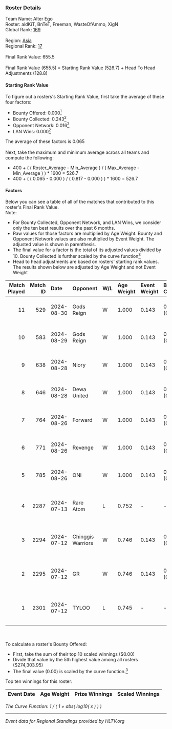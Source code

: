 ### Roster Details<br />
Team Name: Alter Ego<br />
Roster: aidKiT, BnTeT, Freeman, WasteOfAmmo, XigN<br />
Global Rank: [169](../../standings_global_2024_09_18.md)<br />
<br />
Region: [Asia]( ../../standings_asia_2024_09_18.md)<br />
Regional Rank: [17]( ../../standings_asia_2024_09_18.md)<br />
<br />
Final Rank Value:  655.5<br />
<br />
Final Rank Value (655.5) = Starting Rank Value (526.7) + Head To Head Adjustments (128.8)<br />

#### Starting Rank Value<br />
To figure out a rosters's Starting Rank Value, first take the average of these four factors:<br />
- Bounty Offered: 0.000[<sup>1</sup>](#table2)
- Bounty Collected: 0.243[<sup>2</sup>](#table1)
- Opponent Network: 0.016[<sup>2</sup>](#table1)
- LAN Wins: 0.000[<sup>2</sup>](#table1)

The average of these factors is 0.065<br />
<br />
Next, take the maximum and minimum average across all teams and compute the following:<br />
- 400 + ( ( Roster_Average - Min_Average ) / ( Max_Average - Min_Average ) ) * 1600 = 526.7
- 400 + ( ( 0.065 - 0.000 ) / ( 0.817 - 0.000 ) ) * 1600 = 526.7


#### Factors<br />
Below you can see a table of all of the matches that contributed to this roster's Final Rank Value.<br />
Note:<br />

- For Bounty Collected, Opponent Network, and LAN Wins, we consider only the ten best results over the past 6 months.
- Raw values for those factors are multiplied by Age Weight. Bounty and Opponent Network values are also multiplied by Event Weight. The adjusted value is shown in parenthesis.
- The final value for a factor is the total of its adjusted values divided by 10. Bounty Collected is further scaled by the curve function[<sup>3</sup>](#curveFunction)
- Head to head adjustments are based on rosters' starting rank values. The results shown below are adjusted by Age Weight and not Event Weight
<span id="table1"></span><br />


| Match Played | Match ID | Date       | Opponent          | W/L | Age Weight | Event Weight | Bounty Collected | Opponent Network | LAN Wins  | H2H Adj. | Roster                                       |
| -: | -: | :- | :- | :- | :- | :- | :- | :- | :- | -: | :- |
|           11 |      529 | 2024-08-30 | Gods Reign        | W   | 1.000      | 0.143        | 0.019 (0.003)    | 0.234 (0.033)    | 0 (0.000) |    18.77 | aidKiT, BnTeT, Freeman, WasteOfAmmo, XigN    |
|           10 |      583 | 2024-08-29 | Gods Reign        | W   | 1.000      | 0.143        | 0.019 (0.003)    | 0.234 (0.033)    | 0 (0.000) |    19.82 | aidKiT, BnTeT, Freeman, WasteOfAmmo, XigN    |
|            9 |      638 | 2024-08-28 | Niory             | W   | 1.000      | 0.143        | 0.000 (0.000)    | 0.113 (0.016)    | 0 (0.000) |    11.86 | aidKiT, BnTeT, Freeman, WasteOfAmmo, XigN    |
|            8 |      646 | 2024-08-28 | Dewa United       | W   | 1.000      | 0.143        | 0.002 (0.000)    | 0.038 (0.005)    | 0 (0.000) |    11.13 | aidKiT, BnTeT, Freeman, WasteOfAmmo, XigN    |
|            7 |      764 | 2024-08-26 | Forward           | W   | 1.000      | 0.143        | 0.000 (0.000)    | 0.038 (0.005)    | 0 (0.000) |    11.85 | aidKiT, BnTeT, Freeman, WasteOfAmmo, XigN    |
|            6 |      771 | 2024-08-26 | Revenge           | W   | 1.000      | 0.143        | 0.000 (0.000)    | 0.076 (0.011)    | 0 (0.000) |    12.55 | aidKiT, BnTeT, Freeman, WasteOfAmmo, XigN    |
|            5 |      785 | 2024-08-26 | ONi               | W   | 1.000      | 0.143        | 0.000 (0.000)    | 0.113 (0.016)    | 0 (0.000) |    12.25 | aidKiT, BnTeT, Freeman, WasteOfAmmo, XigN    |
|            4 |     2287 | 2024-07-13 | Rare Atom         | L   | 0.752      | -            | -                | -                | -         |    -3.61 | BnTeT, Freeman, splashske, WasteOfAmmo, XigN |
|            3 |     2294 | 2024-07-12 | Chinggis Warriors | W   | 0.746      | 0.143        | 0.014 (0.001)    | 0.172 (0.018)    | 0 (0.000) |    20.18 | BnTeT, Freeman, splashske, WasteOfAmmo, XigN |
|            2 |     2295 | 2024-07-12 | GR                | W   | 0.746      | 0.143        | 0.006 (0.001)    | 0.165 (0.018)    | 0 (0.000) |    16.24 | BnTeT, Freeman, splashske, WasteOfAmmo, XigN |
|            1 |     2301 | 2024-07-12 | TYLOO             | L   | 0.745      | -            | -                | -                | -         |    -2.29 | BnTeT, Freeman, splashske, WasteOfAmmo, XigN |

<br />
<span id="table2"></span><br />
To calculate a roster's Bounty Offered:<br />

- First, take the sum of their top 10 scaled winnings ($0.00)
- Divide that value by the 5th highest value among all rosters ($274,303.95)
- The final value (0.00) is scaled by the curve function.[<sup>3</sup>](#curveFunction)

Top ten winnings for this roster:<br />

| Event Date | Age Weight | Prize Winnings | Scaled Winnings |
| :- | -: | :- | :- |


<span id="curveFunction"></span>_The Curve Function: 1 / ( 1 + abs( log10( x ) ) )_<br />

---
_Event data for Regional Standings provided by HLTV.org_<br />
